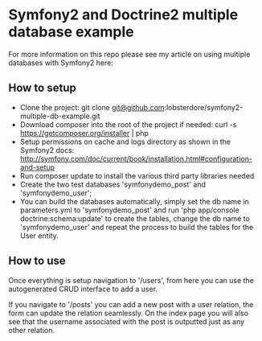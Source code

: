 # Symfony2 and Doctrine2 multiple database example

For more information on this repo please see my article on using multiple databases with Symfony2 here:

## How to setup

- Clone the project: git clone git@github.com:lobsterdore/symfony2-multiple-db-example.git
- Download composer into the root of the project if needed: curl -s https://getcomposer.org/installer | php
- Setup permissions on cache and logs directory as shown in the Symfony2 docs: http://symfony.com/doc/current/book/installation.html#configuration-and-setup
- Run composer update to install the various third party libraries needed
- Create the two test databases 'symfonydemo_post' and 'symfonydemo_user';
- You can build the databases automatically, simply set the db name in parameters.yml to 'symfonydemo_post' and run 'php app/console doctrine:schema:update' to create the tables, change the db name to 'symfonydemo_user' and repeat the process to build the tables for the User entity.

## How to use

Once everything is setup navigation to '/users', from here you can use the autogenerated CRUD interface to add a user.

If you navigate to '/posts' you can add a new post with a user relation, the form can update the relation seamlessly. On the index page you will also see that the username associated with the post is outputted just as any other relation.

